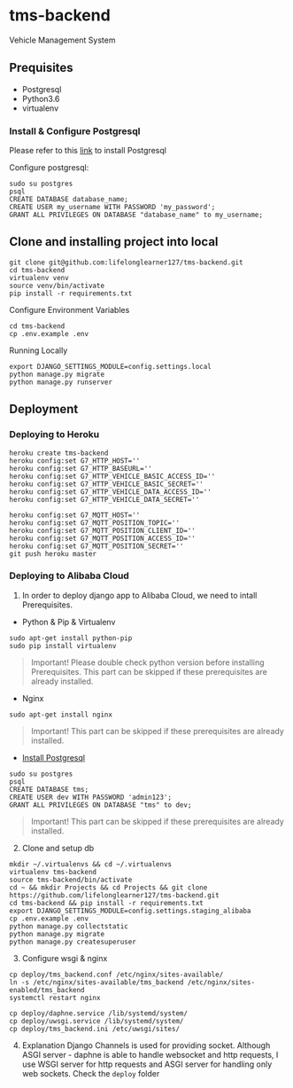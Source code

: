 # tms-backend
Vehicle Management System

## Prequisites
 - Postgresql
 - Python3.6
 - virtualenv

### Install & Configure Postgresql
Please refer to this [link](https://www.postgresql.org/download/) to install Postgresql

Configure postgresql:
```
sudo su postgres
psql
CREATE DATABASE database_name;
CREATE USER my_username WITH PASSWORD 'my_password';
GRANT ALL PRIVILEGES ON DATABASE "database_name" to my_username;
```

## Clone and installing project into local
```
git clone git@github.com:lifelonglearner127/tms-backend.git
cd tms-backend
virtualenv venv
source venv/bin/activate
pip install -r requirements.txt
```

Configure Environment Variables
```
cd tms-backend
cp .env.example .env
```

Running Locally
```
export DJANGO_SETTINGS_MODULE=config.settings.local
python manage.py migrate
python manage.py runserver
```


## Deployment
### Deploying to Heroku
```
heroku create tms-backend
heroku config:set G7_HTTP_HOST=''
heroku config:set G7_HTTP_BASEURL=''
heroku config:set G7_HTTP_VEHICLE_BASIC_ACCESS_ID=''
heroku config:set G7_HTTP_VEHICLE_BASIC_SECRET=''
heroku config:set G7_HTTP_VEHICLE_DATA_ACCESS_ID=''
heroku config:set G7_HTTP_VEHICLE_DATA_SECRET=''

heroku config:set G7_MQTT_HOST=''
heroku config:set G7_MQTT_POSITION_TOPIC=''
heroku config:set G7_MQTT_POSITION_CLIENT_ID=''
heroku config:set G7_MQTT_POSITION_ACCESS_ID=''
heroku config:set G7_MQTT_POSITION_SECRET=''
git push heroku master
```


### Deploying to Alibaba Cloud
1. In order to deploy django app to Alibaba Cloud, we need to intall Prerequisites.
 - Python & Pip & Virtualenv
```
sudo apt-get install python-pip
sudo pip install virtualenv
```
> Important! Please double check python version before installing Prerequisites. This part can be skipped if these prerequisites are already installed.
 
 - Nginx
```
sudo apt-get install nginx
```
> Important! This part can be skipped if these prerequisites are already installed.
 
 - [Install Postgresql](https://www.postgresql.org/download/)
```
sudo su postgres
psql
CREATE DATABASE tms;
CREATE USER dev WITH PASSWORD 'admin123';
GRANT ALL PRIVILEGES ON DATABASE "tms" to dev;
```
> Important! This part can be skipped if these prerequisites are already installed.

2. Clone and setup db
```
mkdir ~/.virtualenvs && cd ~/.virtualenvs
virtualenv tms-backend
source tms-backend/bin/activate
cd ~ && mkdir Projects && cd Projects && git clone https://github.com/lifelonglearner127/tms-backend.git
cd tms-backend && pip install -r requirements.txt
export DJANGO_SETTINGS_MODULE=config.settings.staging_alibaba
cp .env.example .env
python manage.py collectstatic
python manage.py migrate
python manage.py createsuperuser
```

3. Configure wsgi & nginx
```
cp deploy/tms_backend.conf /etc/nginx/sites-available/
ln -s /etc/nginx/sites-available/tms_backend /etc/nginx/sites-enabled/tms_backend
systemctl restart nginx

cp deploy/daphne.service /lib/systemd/system/
cp deploy/uwsgi.service /lib/systemd/system/
cp deploy/tms_backend.ini /etc/uwsgi/sites/
```

4. Explanation
Django Channels is used for providing socket. Although ASGI server - daphne is able to handle websocket and http requests, I use WSGI server for http requests and ASGI server for handling only web sockets.
Check the `deploy` folder
